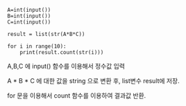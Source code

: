 ```angular2html
A=int(input())
B=int(input())
C=int(input())

result = list(str(A*B*C))

for i in range(10):
    print(result.count(str(i)))
```
A,B,C 에 input() 함수를 이용해서 정수값 입력

A * B * C 에 대한 값을 string 으로 변환 후, list변수 result에 저장.

for 문을 이용해서 count 함수를 이용하여 결과값 반환.